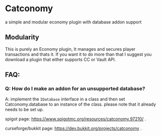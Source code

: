 # Catconomy
a simple and modular economy plugin with database addon support


## Modularity

This is purely an Economy plugin, It manages and secures player transactions and thats it. If you want it to do more than that
 I suggest you download a plugin that either supports CC or Vault API.

## FAQ:
### Q: How do I make an addon for an unsupported database?
A: implement the `IDatabase` interface in a class and then set Catconomy.database to an instance of the class.
please note that it already needs to be set up.

spigot page: https://www.spigotmc.org/resources/catconomy.97210/ .

curseforge/bukkit page: https://dev.bukkit.org/projects/catconomy .
